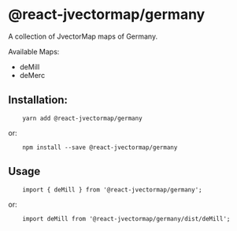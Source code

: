 # @react-jvectormap/germany

A collection of JvectorMap maps of Germany.

Available Maps:

- deMill
- deMerc

## Installation:

```
    yarn add @react-jvectormap/germany
```

or:

```
    npm install --save @react-jvectormap/germany
```

## Usage

```
    import { deMill } from '@react-jvectormap/germany';
```

or:

```
    import deMill from '@react-jvectormap/germany/dist/deMill';
```
